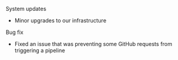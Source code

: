 System updates

* Minor upgrades to our infrastructure

Bug fix

* Fixed an issue that was preventing some GitHub requests from triggering a pipeline